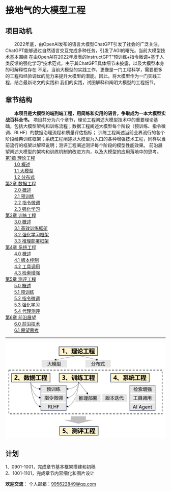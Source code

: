 # 接地气的大模型工程
## 项目动机
&emsp;&emsp;2022年底，由OpenAI发布的语言大模型ChatGPT引发了社会的广泛关注，ChatGPT能够通过自然语言交互完成多种任务，引发了AGI的曙光。当前大模型技术基本围绕
在由OpenAI在2022年发表的InstructGPT”预训练+指令微调+基于人类反馈的强化学习“技术范式，由于其ChatGPT具体细节未披露，以及大模型本身的可解释性存在
不足，当前大模型的实践工作，更像是一门工程科学，需要更多的工程和经验调优的能力来提升大模型的潜能。因此，将大模型作为一门实践工程，结合最新论文的实践和
我们的实践，试图解释和阐明大模型的工程细节。  
## 章节结构
&emsp;&emsp;**本项目是大模型的端到端工程，用简练和实用的语言，争取成为一本大模型实战百科全书。**
项目共分为六个章节，理论工程阐述大模型技术中的重要理论基础，包括大模型架构和训练流程；数据工程阐述大模型每个阶段（预训练、指令微调、RLHF）的数据治理流程和质量评估指标；
训练工程阐述当前业界流行的各个阶段经典训练框架；系统工程阐述以大模型为入口的各种增强技术工程，同样以当前流行的框架以解释说明；测评工程阐述测评每个阶段的模型性能效果。
前沿展望阐述大模型的架构和训练机制的改进方向，以及大模型的应用落地中的思考。  
[第1章 理论工程](#第1章理论工程/README.md)  
&emsp;&emsp;[1.0 概述](第1章理论工程/1.0概述.md)  
&emsp;&emsp;[1.1 大模型](第1章理论工程/1.1大模型.md)  
&emsp;&emsp;[1.2 分布式](第1章理论工程/1.2分布式.md)  
[第2章 数据工程](第2章数据工程/README.md)  
&emsp;&emsp;[2.0 概述](第2章数据工程/2.0概述.md)  
&emsp;&emsp;[2.1 预训练](第2章数据工程/2.1预训练.md)  
&emsp;&emsp;[2.2 指令微调](第2章数据工程/2.2指令微调.md)  
&emsp;&emsp;[2.3 强化学习](第2章数据工程/2.3强化学习.md)   
[第3章 训练工程](第3章训练工程/README.md)  
&emsp;&emsp;[3.0 概述](第3章训练工程/3.0概述.md)  
&emsp;&emsp;[3.1 高效训练框架](第3章训练工程/3.1高效训练框架.md)  
&emsp;&emsp;[3.2 强化学习框架](第3章训练工程/3.2强化学习框架.md)  
&emsp;&emsp;[3.3 推理部署框架](第3章训练工程/3.3推理部署框架.md)   
[第4章 系统工程](第4章系统工程/README.md)  
&emsp;&emsp;[4.0 概述](第4章系统工程/4.0概述.md)  
&emsp;&emsp;[4.1 版本控制](第4章系统工程/4.1版本控制.md)  
&emsp;&emsp;[4.2 工具调用](第4章系统工程/4.2工具调用.md)  
&emsp;&emsp;[4.3 检索增强](第4章系统工程/4.3检索增强.md)  
[第5章 测评工程](第5章测评工程/README.md)  
&emsp;&emsp;[5.0 概述](第5章测评工程/5.0概述.md)  
&emsp;&emsp;[5.1 预训练](第5章测评工程/5.1预训练.md)  
&emsp;&emsp;[5.2 指令微调](第5章测评工程/5.2指令微调.md)  
&emsp;&emsp;[5.3 强化学习](第5章测评工程/5.3强化学习.md)  
&emsp;&emsp;[5.4 代理测评](第5章测评工程/5.4代理测评.md)  
[第6章 前沿展望](第6章前沿展望/README.md)  
&emsp;&emsp;[6.0 前沿技术](第6章前沿展望/6.1前沿技术.md)  
&emsp;&emsp;[6.1 展望思考](第6章前沿展望/6.2展望思考.md)  

***

<p align="center">
<img src="项目附件/图/图1章节结构.png" width="600" />
</p>

## 计划  
1、0901-1001，完成章节基本框架搭建和初稿  
2、1001-1101，完成章节内容细化和图片设计

**欢迎交流**： 
个人邮箱：995622849@qq.com

